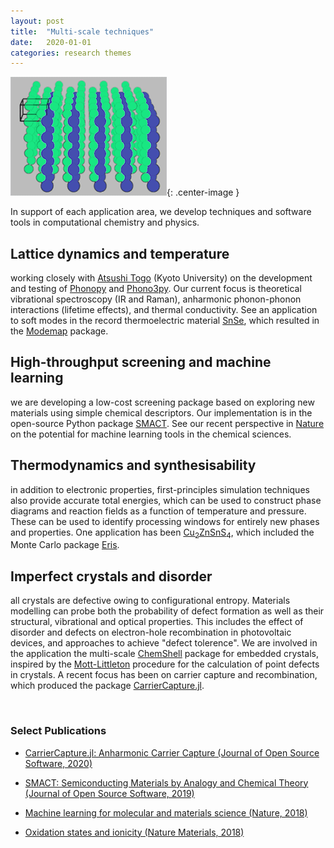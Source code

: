 ```yaml
---
layout: post
title:  "Multi-scale techniques"
date:   2020-01-01 
categories: research themes
---
```


![](/gifs/sns2.gif){: .center-image }

In support of each application area, we develop techniques and software tools in computational chemistry and physics. 

## Lattice dynamics and temperature 
working closely with [Atsushi Togo](http://atztogo.github.io/) (Kyoto University) on the development and testing of [Phonopy](http://atztogo.github.io/phonopy/) and [Phono3py](http://atztogo.github.io/phono3py/). Our current focus is theoretical vibrational spectroscopy (IR and Raman), anharmonic phonon-phonon interactions (lifetime effects), and thermal conductivity. See an application to soft modes in the record thermoelectric material [SnSe](http://journals.aps.org/prl/abstract/10.1103/PhysRevLett.117.075502), which resulted in the [Modemap](https://github.com/JMSkelton/ModeMap) package.

## High-throughput screening and machine learning
we are developing a low-cost screening package based on exploring new materials using simple chemical descriptors. Our implementation is in the open-source Python package [SMACT](https://github.com/WMD-group/SMACT).
See our recent perspective in [Nature](https://doi.org/10.1038/s41586-018-0337-2) on the potential for machine learning tools in the chemical sciences.

## Thermodynamics and synthesisability 
in addition to electronic properties, first-principles simulation techniques also provide accurate total energies, which can be used to construct phase diagrams and reaction fields 
as a function of temperature and pressure. 
These can be used to identify processing windows for entirely new phases and properties. 
One application has been [Cu<sub>2</sub>ZnSnS<sub>4</sub>](https://github.com/WMD-group/CZTS-model), which included the Monte Carlo package [Eris](https://github.com/WMD-group/Eris).

## Imperfect crystals and disorder
all crystals are defective owing to configurational entropy. Materials modelling can probe both the probability of defect formation as well as their structural, vibrational and optical properties.
This includes the effect of disorder and defects on electron-hole recombination in photovoltaic devices, 
and approaches to achieve "defect tolerence".
We are involved in the application the multi-scale [ChemShell](http://www.chemshell.org) package for embedded crystals, inspired by the [Mott-Littleton](http://pubs.rsc.org/en/content/articlelanding/1989/f2/f29898500341) procedure for the calculation of point defects in crystals. A recent focus has been on carrier capture and recombination, which produced the package [CarrierCapture.jl](https://github.com/WMD-group/CarrierCapture.jl).

<br>

### Select Publications

- [CarrierCapture.jl: Anharmonic Carrier Capture (Journal of Open Source Software, 2020)](https://joss.theoj.org/papers/10.21105/joss.02102)

- [SMACT: Semiconducting Materials by Analogy and Chemical Theory (Journal of Open Source Software, 2019)](https://joss.theoj.org/papers/10.21105/joss.01361)

- [Machine learning for molecular and materials science (Nature, 2018)](http://www.nature.com/articles/s41586-018-0337-2)

- [Oxidation states and ionicity (Nature Materials, 2018)](https://www.nature.com/articles/s41563-018-0165-7)